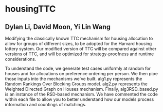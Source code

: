 # housingTTC
## Dylan Li, David Moon, Yi Lin Wang
Modifying the classically known TTC mechanism for housing allocation to allow for groups of different sizes, to be adopted for the Harvard housing lottery system. Our modified version of TTC will be compared against other versions of TTC, and will be optimized for strategy-proofness and runtime considerations. 

To understand the code, we generate test cases uniformly at random for houses and for allocations on preference ordering per person. We then pipe those inputs into the mechanisms we've built. alg1.py represents the Random Rankings Over Blocking Groups model. alg2.py represents the Weighted Directed Graph on Houses mechanism. Finally, alg3RSD_based.py is an instance of the RSD-based mechanism. We have commented the code within each file to allow you to better understand how our models process information and countings of matchings. 
